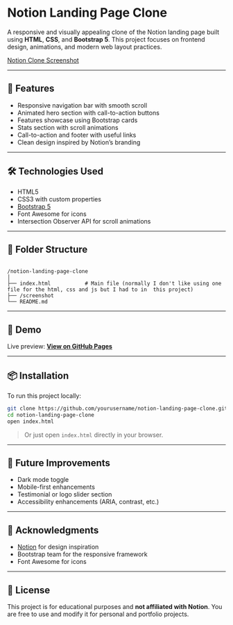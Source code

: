 # Notion Landing Page Clone

A responsive and visually appealing clone of the Notion landing page built using **HTML**, **CSS**, and **Bootstrap 5**. This project focuses on frontend design, animations, and modern web layout practices.

[Notion Clone Screenshot](screenshot.png)

---

## 🚀 Features

- Responsive navigation bar with smooth scroll
- Animated hero section with call-to-action buttons
- Features showcase using Bootstrap cards
- Stats section with scroll animations
- Call-to-action and footer with useful links
- Clean design inspired by Notion’s branding

---

## 🛠️ Technologies Used

- HTML5
- CSS3 with custom properties
- [Bootstrap 5](https://getbootstrap.com/)
- Font Awesome for icons
- Intersection Observer API for scroll animations

---

## 📁 Folder Structure

```

/notion-landing-page-clone
│
├── index.html           # Main file (normally I don't like using one file for the html, css and js but I had to in  this project)
├── /screenshot
└── README.md

````

---

## 📸 Demo

Live preview: [**View on GitHub Pages**](https://yourusername.github.io/recreate_landing_page_for_notion)

---

## 📦 Installation

To run this project locally:

```bash
git clone https://github.com/yourusername/notion-landing-page-clone.git
cd notion-landing-page-clone
open index.html
````

> Or just open `index.html` directly in your browser.

---

## 🧩 Future Improvements

* Dark mode toggle
* Mobile-first enhancements
* Testimonial or logo slider section
* Accessibility enhancements (ARIA, contrast, etc.)

---

## 🙌 Acknowledgments

* [Notion](https://www.notion.so) for design inspiration
* Bootstrap team for the responsive framework
* Font Awesome for icons

---

## 📄 License

This project is for educational purposes and **not affiliated with Notion**.
You are free to use and modify it for personal and portfolio projects.
